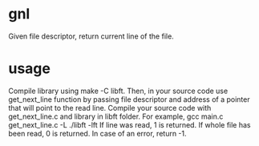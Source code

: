 # gnl
Given file descriptor, return current line of the file. 
# usage
Compile library using make -C libft. Then, in your source code use get_next_line function by passing file descriptor and address
of a pointer that will point to the read line. Compile your source code with get_next_line.c and library in libft folder.
For example, gcc main.c get_next_line.c -L ./libft -lft
If line was read, 1 is returned. If whole file has been read, 0 is returned. In case of an error, return -1.
